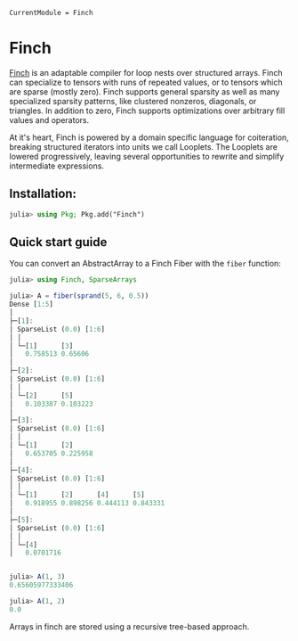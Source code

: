 ```@meta
CurrentModule = Finch
```

# Finch

[Finch](https://github.com/willowahrens/Finch.jl) is an adaptable compiler for
loop nests over structured arrays. Finch can specialize to tensors with runs of
repeated values, or to tensors which are sparse (mostly zero). Finch supports
general sparsity as well as many specialized sparsity patterns, like clustered
nonzeros, diagonals, or triangles.  In addition to zero, Finch supports
optimizations over arbitrary fill values and operators.

At it's heart, Finch is powered by a domain specific language for coiteration,
breaking structured iterators into units we call Looplets. The Looplets are
lowered progressively, leaving several opportunities to rewrite and simplify
intermediate expressions.

## Installation:

```julia
julia> using Pkg; Pkg.add("Finch")
```

## Quick start guide

You can convert an AbstractArray to a Finch Fiber with the `fiber` function:

```julia
julia> using Finch, SparseArrays

julia> A = fiber(sprand(5, 6, 0.5))
Dense [1:5]
│ 
├─[1]:
│ SparseList (0.0) [1:6]
│ │ 
│ └─[1]      [3]    
│   0.758513 0.65606
│ 
├─[2]:
│ SparseList (0.0) [1:6]
│ │ 
│ └─[2]      [5]     
│   0.103387 0.103223
│ 
├─[3]:
│ SparseList (0.0) [1:6]
│ │ 
│ └─[1]      [2]     
│   0.653705 0.225958
│ 
├─[4]:
│ SparseList (0.0) [1:6]
│ │ 
│ └─[1]      [2]      [4]      [5]     
│   0.918955 0.898256 0.444113 0.843331
│ 
├─[5]:
│ SparseList (0.0) [1:6]
│ │ 
│ └─[4]      
│   0.0701716


julia> A(1, 3)
0.65605977333406

julia> A(1, 2)
0.0
```

Arrays in finch are stored using a recursive tree-based approach. 